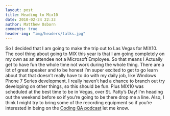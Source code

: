 ```yaml
---
layout: post
title: Heading to Mix10
date: 2010-02-24 22:33
author: Matthew Osborn
comments: true
header-img: "img/headers/talks.jpg"
---
```

So I decided that I am going to make the trip out to Las Vegas for MIX10. The cool thing about going to MIX this year is that I am going completely on my own as an attendee not a Microsoft Employee. So that means I Actually get to have fun the whole time not work during the whole thing. There are a lot of great speaker and to be honest I’m super excited to get to go learn about that that doesn’t really have to do with my daily job, like Windows Phone 7 Series development. I really haven’t had a chance to branch out try developing on other things, so this should be fun. Plus MIX10 was scheduled at the best time to be in Vegas, over St. Patty’s Day! I’m heading out the weekend before so if you’re going to be there drop me a line. Also, I think I might try to bring some of the recording equipment so if you’re interested in being on the <a href="http://www.codingqa.com">Coding QA podcast</a> let me know.
